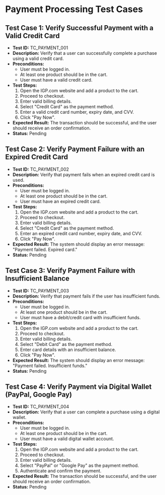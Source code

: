 # Payment Processing Test Cases

## Test Case 1: Verify Successful Payment with a Valid Credit Card  
- **Test ID:** TC_PAYMENT_001  
- **Description:** Verify that a user can successfully complete a purchase using a valid credit card.  
- **Preconditions:**  
  - User must be logged in.  
  - At least one product should be in the cart.  
  - User must have a valid credit card.  
- **Test Steps:**  
  1. Open the IGP.com website and add a product to the cart.  
  2. Proceed to checkout.  
  3. Enter valid billing details.  
  4. Select "Credit Card" as the payment method.  
  5. Enter a valid credit card number, expiry date, and CVV.  
  6. Click "Pay Now".  
- **Expected Result:** The transaction should be successful, and the user should receive an order confirmation.  
- **Status:** Pending  

## Test Case 2: Verify Payment Failure with an Expired Credit Card  
- **Test ID:** TC_PAYMENT_002  
- **Description:** Verify that payment fails when an expired credit card is used.  
- **Preconditions:**  
  - User must be logged in.  
  - At least one product should be in the cart.  
  - User must have an expired credit card.  
- **Test Steps:**  
  1. Open the IGP.com website and add a product to the cart.  
  2. Proceed to checkout.  
  3. Enter valid billing details.  
  4. Select "Credit Card" as the payment method.  
  5. Enter an expired credit card number, expiry date, and CVV.  
  6. Click "Pay Now".  
- **Expected Result:** The system should display an error message: "Payment failed. Expired card."  
- **Status:** Pending  

## Test Case 3: Verify Payment Failure with Insufficient Balance  
- **Test ID:** TC_PAYMENT_003  
- **Description:** Verify that payment fails if the user has insufficient funds.  
- **Preconditions:**  
  - User must be logged in.  
  - At least one product should be in the cart.  
  - User must have a debit/credit card with insufficient funds.  
- **Test Steps:**  
  1. Open the IGP.com website and add a product to the cart.  
  2. Proceed to checkout.  
  3. Enter valid billing details.  
  4. Select "Debit Card" as the payment method.  
  5. Enter card details with an insufficient balance.  
  6. Click "Pay Now".  
- **Expected Result:** The system should display an error message: "Payment failed. Insufficient funds."  
- **Status:** Pending  

## Test Case 4: Verify Payment via Digital Wallet (PayPal, Google Pay)  
- **Test ID:** TC_PAYMENT_004  
- **Description:** Verify that a user can complete a purchase using a digital wallet.  
- **Preconditions:**  
  - User must be logged in.  
  - At least one product should be in the cart.  
  - User must have a valid digital wallet account.  
- **Test Steps:**  
  1. Open the IGP.com website and add a product to the cart.  
  2. Proceed to checkout.  
  3. Enter valid billing details.  
  4. Select "PayPal" or "Google Pay" as the payment method.  
  5. Authenticate and confirm the payment.  
- **Expected Result:** The transaction should be successful, and the user should receive an order confirmation.  
- **Status:** Pending  
